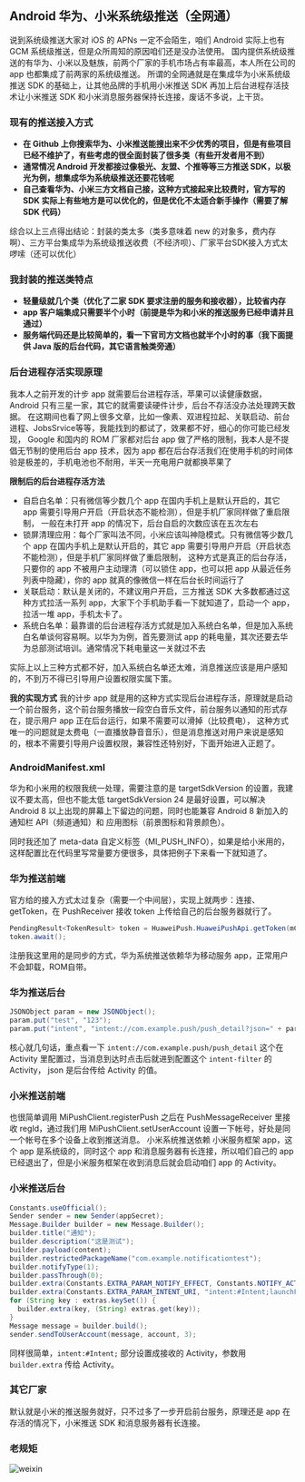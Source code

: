 ## Android 华为、小米系统级推送（全网通）
说到系统级推送大家对 iOS 的 APNs 一定不会陌生，咱们 Android 实际上也有 GCM 系统级推送，但是众所周知的原因咱们还是没办法使用。
国内提供系统级推送的有华为、小米以及魅族，前两个厂家的手机市场占有率最高，本人所在公司的 app 也都集成了前两家的系统级推送。
所谓的全网通就是在集成华为小米系统级推送 SDK 的基础上，让其他品牌的手机用小米推送 SDK 再加上后台进程存活技术让小米推送 SDK 和小米消息服务器保持长连接，废话不多说，上干货。

### 现有的推送接入方式
- **在 Github 上你搜索华为、小米推送能搜出来不少优秀的项目，但是有些项目已经不维护了，有些考虑的很全面封装了很多类（有些开发者用不到）**
- **通常情况 Android 开发都接过像极光、友盟、个推等等三方推送 SDK，以极光为例，想集成华为系统级推送还要花钱呢**
- **自己查看华为、小米三方文档自己接，这种方式接起来比较费时，官方写的 SDK 实际上有些地方是可以优化的，但是优化不太适合新手操作（需要了解 SDK 代码）**

综合以上三点得出结论：封装的类太多（类多意味着 new 的对象多，费内存啊）、三方平台集成华为系统级推送收费（不经济呗）、厂家平台SDK接入方式太啰嗦（还可以优化）

### 我封装的推送类特点
- **轻量级就几个类（优化了二家 SDK 要求注册的服务和接收器），比较省内存**
- **app 客户端集成只需要半个小时（前提是华为和小米的推送服务已经申请并且通过）**
- **服务端代码还是比较简单的，看一下官司方文档也就半个小时的事（我下面提供 Java 版的后台代码，其它语言触类旁通）**

### 后台进程存活实现原理
我本人之前开发的计步 app 就需要后台进程存活，苹果可以读健康数据，Android 只有三星一家，其它的就需要读硬件计步，后台不存活没办法处理跨天数据。
在这期间也看了网上很多文章，比如一像素、双进程拉起、关联启动、前台进程、JobsSrvice等等，我能找到的都试了，效果都不好，细心的你可能已经发现，
Google 和国内的 ROM 厂家都对后台 app 做了严格的限制，我本人是不提倡无节制的使用后台 app 技术，因为 app 都在后台存活我们在使用手机的时间体验是极差的，手机电池也不耐用，半天一充电用户就都换苹果了

**限制后的后台进程存活方法**
- 自启白名单：只有微信等少数几个 app 在国内手机上是默认开启的，其它 app 需要引导用户开启（开启状态不能检测），但是手机厂家同样做了重启限制，
一般在未打开 app 的情况下，后台自启的次数应该在五次左右
- 锁屏清理应用：每个厂家叫法不同，小米应该叫神隐模式。只有微信等少数几个 app 在国内手机上是默认开启的，其它 app 需要引导用户开启（开启状态不能检测），但是手机厂家同样做了重启限制，
这种方式是真正的后台存活，只要你的 app 不被用户主动理清（可以锁住 app，也可以把 app 从最近任务列表中隐藏），你的 app 就真的像微信一样在后台长时间运行了
- 关联启动：默认是关闭的，不建议用户开启，三方推送 SDK 大多数都通过这种方式拉活一系列 app，大家下个手机助手看一下就知道了，启动一个 app，拉活一堆 app，手机太卡了。
- 系统白名单：最靠谱的后台进程存活方式就是加入系统白名单，但是加入系统白名单谈何容易啊。以华为为例，首先要测试 app 的耗电量，其次还要去华为总部测试培训。通常情况下耗电量这一关就过不去

实际上以上三种方式都不好，加入系统白名单还太难，消息推送应该是用户感知的，不到万不得已引导用户设置权限实属下策。

**我的实现方式**
我的计步 app 就是用的这种方式实现后台进程存活，原理就是启动一个前台服务，这个前台服务播放一段空白音乐文件，前台服务以通知的形式存在，提示用户 app 正在后台运行，如果不需要可以滑掉（比较费电），
这种方式唯一的问题就是太费电（一直播放静音音乐），但是消息推送对用户来说是感知的，根本不需要引导用户设置权限，兼容性还特别好，下面开始进入正题了。

### AndroidManifest.xml
华为和小米用的权限我统一处理，需要注意的是 targetSdkVersion 的设置，我建议不要太高，但也不能太低 targetSdkVersion 24 是最好设置，可以解决 Android 8 
以上出现的屏幕上下留边的问题，同时也能兼容 Android 8 新加入的通知栏 API（频道通知）和 应用图标（前景图标和背景颜色）。

同时我还加了 meta-data 自定义标签（MI_PUSH_INFO），如果是给小米用的，这样配置比在代码里写常量要方便很多，具体把例子下来看一下就知道了。

### 华为推送前端
官方给的接入方式太过复杂（需要一个中间层），实现上就两步：连接、getToken，在 PushReceiver 接收 token 上传给自己的后台服务器就行了。
```Java
PendingResult<TokenResult> token = HuaweiPush.HuaweiPushApi.getToken(mClient);
token.await();
```
注册我这里用的是同步的方式，华为系统推送依赖华为移动服务 app，正常用户不会卸载，ROM自带。

### 华为推送后台
```Java
JSONObject param = new JSONObject();
param.put("test", "123");
param.put("intent", "intent://com.example.push/push_detail?json=" + param.toString() + "#Intent;scheme=myscheme;launchFlags=0x10000000;end");
```
核心就几句话，重点看一下 `intent://com.example.push/push_detail` 这个在 Activity 里配置过，当消息到达时点击后就进到配置这个 `intent-filter` 的 Activity，
json 是后台传给 Activity 的值。

### 小米推送前端
也很简单调用 MiPushClient.registerPush 之后在 PushMessageReceiver 里接收 regId，通过我们用 MiPushClient.setUserAccount 设置一下帐号，好处是同一个帐号在多个设备上收到推送消息。
小米系统推送依赖 小米服务框架 app，这个 app 是系统级的，同时这个 app 和消息服务器有长连接，所以咱们自己的 app 已经退出了，但是小米服务框架在收到消息后就会启动咱们 app 的 Activity。

### 小米推送后台
```Java
Constants.useOfficial();
Sender sender = new Sender(appSecret);
Message.Builder builder = new Message.Builder();
builder.title("通知");
builder.description("这是测试");
builder.payload(content);
builder.restrictedPackageName("com.example.notificationtest");
builder.notifyType(1);
builder.passThrough(0);
builder.extra(Constants.EXTRA_PARAM_NOTIFY_EFFECT, Constants.NOTIFY_ACTIVITY);
builder.extra(Constants.EXTRA_PARAM_INTENT_URI, "intent:#Intent;launchFlags=0x10000000;component=com.example.notificationtest/.MainActivity;end");
for (String key : extras.keySet()) {
  builder.extra(key, (String) extras.get(key));
}
Message message = builder.build();	    
sender.sendToUserAccount(message, account, 3); 
```
同样很简单，`intent:#Intent;` 部分设置成接收的 Activity，参数用 `builder.extra` 传给 Activity。

### 其它厂家
默认就是小米的推送服务就好，只不过多了一步开启前台服务，原理还是 app 在存活的情况下，小米推送 SDK 和消息服务器有长连接。

### 老规矩
![weixin]()
